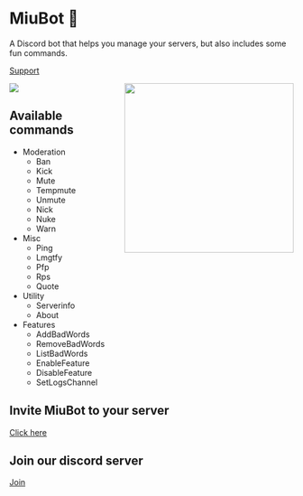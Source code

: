# MiuBot 🤖
A Discord bot that helps you manage your servers, but also includes some fun commands.

[Support](https://discord.gg/8WmEVV3)

<img src="https://forthebadge.com/images/badges/built-with-love.svg" align="center">


<img src="https://yt3.ggpht.com/-4feLfBun-a0/AAAAAAAAAAI/AAAAAAAAAAA/-KeJnVNmBfg/s900-c-k-no-mo-rj-c0xffffff/photo.jpg" width="300" align="right">

## Available commands

* Moderation
    - Ban
    - Kick
    - Mute
    - Tempmute
    - Unmute
    - Nick
    - Nuke
    - Warn
* Misc
    - Ping
    - Lmgtfy
    - Pfp
    - Rps
    - Quote
* Utility
    - Serverinfo
    - About
* Features
    - AddBadWords
    - RemoveBadWords
    - ListBadWords
    - EnableFeature
    - DisableFeature
    - SetLogsChannel

## Invite MiuBot to your server
[Click here](https://discordapp.com/oauth2/authorize?client_id=535082208667369482&scope=bot&permissions=2146958847)

## Join our discord server
[Join](https://discord.gg/8WmEVV3)